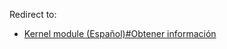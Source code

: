 Redirect to:

*   [Kernel module (Español)#Obtener información](/index.php/Kernel_module_(Espa%C3%B1ol)#Obtener_informaci.C3.B3n "Kernel module (Español)")